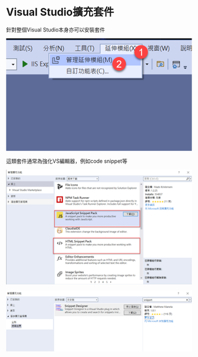 # Visual Studio擴充套件

針對整個Visual Studio本身亦可以安裝套件

![](../../.gitbook/assets/image%20%28461%29.png)

這類套件通常為強化VS編輯器，例如code snippet等

![](../../.gitbook/assets/image%20%28467%29.png)

![](../../.gitbook/assets/image%20%28479%29.png)


